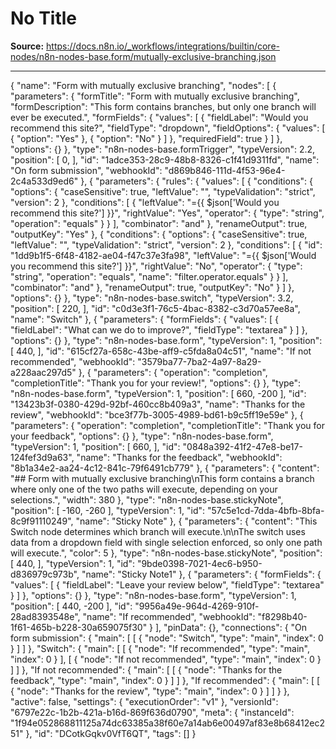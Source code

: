 # No Title

**Source:** https://docs.n8n.io/_workflows/integrations/builtin/core-nodes/n8n-nodes-base.form/mutually-exclusive-branching.json

---

{
"name": "Form with mutually exclusive branching",
"nodes": [
{
"parameters": {
"formTitle": "Form with mutually exclusive branching",
"formDescription": "This form contains branches, but only one branch will ever be executed.",
"formFields": {
"values": [
{
"fieldLabel": "Would you recommend this site?",
"fieldType": "dropdown",
"fieldOptions": {
"values": [
{
"option": "Yes"
},
{
"option": "No"
}
]
},
"requiredField": true
}
]
},
"options": {}
},
"type": "n8n-nodes-base.formTrigger",
"typeVersion": 2.2,
"position": [
0,
],
"id": "1adce353-28c9-48b8-8326-c1f41d9311fd",
"name": "On form submission",
"webhookId": "d869b846-111d-4f53-96e4-2c4a533d9ed6"
},
{
"parameters": {
"rules": {
"values": [
{
"conditions": {
"options": {
"caseSensitive": true,
"leftValue": "",
"typeValidation": "strict",
"version": 2
},
"conditions": [
{
"leftValue": "={{ $json['Would you recommend this site?'] }}",
"rightValue": "Yes",
"operator": {
"type": "string",
"operation": "equals"
}
}
],
"combinator": "and"
},
"renameOutput": true,
"outputKey": "Yes"
},
{
"conditions": {
"options": {
"caseSensitive": true,
"leftValue": "",
"typeValidation": "strict",
"version": 2
},
"conditions": [
{
"id": "1dd9b1f5-6f48-4182-ae04-f47c37e3fa98",
"leftValue": "={{ $json['Would you recommend this site?'] }}",
"rightValue": "No",
"operator": {
"type": "string",
"operation": "equals",
"name": "filter.operator.equals"
}
}
],
"combinator": "and"
},
"renameOutput": true,
"outputKey": "No"
}
]
},
"options": {}
},
"type": "n8n-nodes-base.switch",
"typeVersion": 3.2,
"position": [
220,
],
"id": "c0d3e3f1-76c5-4bac-8382-c3d70a57ee8a",
"name": "Switch"
},
{
"parameters": {
"formFields": {
"values": [
{
"fieldLabel": "What can we do to improve?",
"fieldType": "textarea"
}
]
},
"options": {}
},
"type": "n8n-nodes-base.form",
"typeVersion": 1,
"position": [
440,
],
"id": "615cf27a-658c-43be-aff9-c5fda8a04c51",
"name": "If not recommended",
"webhookId": "3579ba77-7ba2-4a97-8a29-a228aac297d5"
},
{
"parameters": {
"operation": "completion",
"completionTitle": "Thank you for your review!",
"options": {}
},
"type": "n8n-nodes-base.form",
"typeVersion": 1,
"position": [
660,
-200
],
"id": "13423b3f-0380-429d-92bf-460cc8b409a3",
"name": "Thanks for the review",
"webhookId": "bce3f77b-3005-4989-bd61-b9c5ff19e59e"
},
{
"parameters": {
"operation": "completion",
"completionTitle": "Thank you for your feedback",
"options": {}
},
"type": "n8n-nodes-base.form",
"typeVersion": 1,
"position": [
660,
],
"id": "0848a392-41f2-47e8-be17-124fef3d9a63",
"name": "Thanks for the feedback",
"webhookId": "8b1a34e2-aa24-4c12-841c-79f6491cb779"
},
{
"parameters": {
"content": "## Form with mutually exclusive branching\nThis form contains a branch where only one of the two paths will execute, depending on your selections.",
"width": 380
},
"type": "n8n-nodes-base.stickyNote",
"position": [
-160,
-260
],
"typeVersion": 1,
"id": "57c5e1cd-7dda-4bfb-8bfa-8c9f91110249",
"name": "Sticky Note"
},
{
"parameters": {
"content": "This Switch node determines which branch will execute.\n\nThe switch uses data from a dropdown field with single selection enforced, so only one path will execute.",
"color": 5
},
"type": "n8n-nodes-base.stickyNote",
"position": [
440,
],
"typeVersion": 1,
"id": "9bde0398-7021-4ec6-b950-d836979c973b",
"name": "Sticky Note1"
},
{
"parameters": {
"formFields": {
"values": [
{
"fieldLabel": "Leave your review below",
"fieldType": "textarea"
}
]
},
"options": {}
},
"type": "n8n-nodes-base.form",
"typeVersion": 1,
"position": [
440,
-200
],
"id": "9956a49e-964d-4269-910f-28ad8393548e",
"name": "If recommended",
"webhookId": "f8298b40-1f61-465b-b228-30a659075f30"
}
],
"pinData": {},
"connections": {
"On form submission": {
"main": [
[
{
"node": "Switch",
"type": "main",
"index": 0
}
]
]
},
"Switch": {
"main": [
[
{
"node": "If recommended",
"type": "main",
"index": 0
}
],
[
{
"node": "If not recommended",
"type": "main",
"index": 0
}
]
]
},
"If not recommended": {
"main": [
[
{
"node": "Thanks for the feedback",
"type": "main",
"index": 0
}
]
]
},
"If recommended": {
"main": [
[
{
"node": "Thanks for the review",
"type": "main",
"index": 0
}
]
]
}
},
"active": false,
"settings": {
"executionOrder": "v1"
},
"versionId": "6797e22c-1b2b-421a-b16d-869f636d0790",
"meta": {
"instanceId": "1f94e052868811125a74dc63385a38f60e7a14ab6e00497af83e8b68412ec251"
},
"id": "DCotkGqkv0VfT6QT",
"tags": []
}
